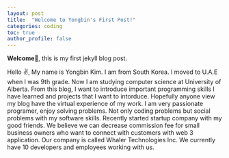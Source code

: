 ```yaml
---
layout: post
title:  "Welcome to Yongbin's First Post!"
categories: coding
toc: true
author_profile: false
---
```

**Welcome🙌**, this is my first jekyll blog post.

Hello ✌️, 
My name is Yongbin Kim. I am from South Korea. I moved to U.A.E when I was 9th grade. Now I am studying computer science at University of Alberta. From this blog, I want to introduce important programming skills I have learned and projects that I want to intorduce. Hopefully anyone view my blog have the virtual experience of my work. I am very passionate programer, enjoy solving problems. Not only coding problems but social problems with my software skills. Recently started startup company with my good friends. We believe we can decrease commission fee for small business owners who want to connect with customers with web 3 application. Our company is called Whaler Technologies Inc. We currently have 10 developers and employees working with us.

